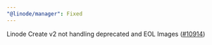 ```yaml
---
"@linode/manager": Fixed
---
```


Linode Create v2 not handling deprecated and EOL Images ([#10914](https://github.com/linode/manager/pull/10914))
